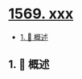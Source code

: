# [1569. xxx](https://github.com/Tdahuyou/TNotes.leetcode/tree/main/notes/1569.%20xxx)

<!-- region:toc -->

- [1. 📝 概述](#1--概述)

<!-- endregion:toc -->

## 1. 📝 概述
